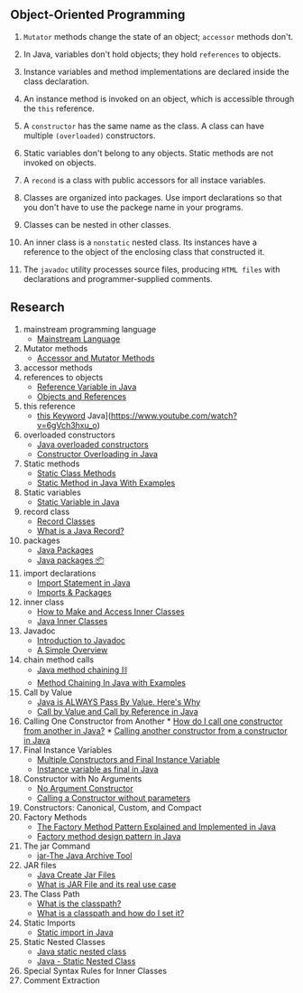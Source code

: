 ## Object-Oriented Programming

1. `Mutator` methods change the state of an object; `accessor` methods don't.

2. In Java, variables don't hold objects; they hold `references` to objects.

3. Instance variables and method implementations are declared inside the class declaration.

4. An instance method is invoked on an object, which is accessible through the `this` reference.

5. A `constructor` has the same name as the class. A class can have multiple `(overloaded)` constructors.

6. Static variables don't belong to any objects. Static methods are not invoked on objects.

7. A `recond` is a class with public accessors for all instace variables.

8. Classes are organized into packages. Use import declarations so that you don't have to use the packege name in your programs.

9. Classes can be nested in other classes.

10. An inner class is a `nonstatic` nested class. Its instances have a reference to the object of the enclosing class that constructed it.

11. The `javadoc` utility processes source files, producing `HTML files` with declarations and programmer-supplied comments.

## Research

1. mainstream programming language
    * [Mainstream Language](https://wiki.c2.com/?MainstreamLanguage)
2. Mutator methods
    * [Accessor and Mutator Methods](https://www.youtube.com/watch?v=ehGg4aVJD9M)
3. accessor methods
4. references to objects
    * [Reference Variable in Java](https://www.geeksforgeeks.org/reference-variable-in-java/)
    * [Objects and References](https://www.youtube.com/watch?v=N8IeMYsdgAY)
5. this reference
    * [this Keyword](https://www.youtube.com/watch?v=6gVch3hxu_o) Java](https://www.youtube.com/watch?v=6gVch3hxu_o)
6. overloaded constructors
    * [Java overloaded constructors](https://www.youtube.com/watch?v=Xngu-8pt_TA)
    * [Constructor Overloading in Java](https://www.geeksforgeeks.org/constructor-overloading-java/)
7. Static methods
    * [Static Class Methods](https://www.youtube.com/watch?v=bvNU24rvhgA&t=71s)
    * [Static Method in Java With Examples](https://www.geeksforgeeks.org/static-method-in-java-with-examples/#:~:text=A%20static%20method%20in%20Java,the%20class's%20object%20(instance).)
8. Static variables
    * [Static Variable in Java](https://www.guru99.com/java-static-variable-methods.html)
9. record class
    * [Record Classes](https://docs.oracle.com/en/java/javase/15/language/records.html)
    * [What is a Java Record?](https://www.youtube.com/watch?v=fezAD2UYFak&t=164s)
10. packages
    * [Java Packages](https://www.w3schools.com/java/java_packages.asp)
    * [Java packages 📦](https://www.youtube.com/watch?v=NZ7NfZD8T2Y)
11. import declarations
    * [Import Statement in Java](https://www.geeksforgeeks.org/import-statement-in-java/)
    * [Imports & Packages](https://www.youtube.com/watch?v=ipMdsje9J6s)
12. inner class
    * [How to Make and Access Inner Classes](https://www.youtube.com/watch?v=Etk4zQHBplI)
    * [Java Inner Classes](https://www.w3schools.com/java/java_inner_classes.asp)
13. Javadoc
    * [Introduction to Javadoc](https://www.baeldung.com/javadoc)
    * [A Simple Overview](https://www.youtube.com/watch?v=GM3P5vAOjx8)
15. chain method calls
    * [Java method chaining ⛓️](https://www.youtube.com/watch?v=rmk0LKv7sSY)
    * [Method Chaining In Java with Examples](https://www.geeksforgeeks.org/method-chaining-in-java-with-examples/)
16. Call by Value
    * [Java is ALWAYS Pass By Value. Here's Why](https://www.youtube.com/watch?v=-5NC5_sI-vQ)
    * [Call by Value and Call by Reference in Java](https://www.javatpoint.com/call-by-value-and-call-by-reference-in-java)
17.  Calling One Constructor from Another
    * [How do I call one constructor from another in Java?](https://stackoverflow.com/questions/285177/how-do-i-call-one-constructor-from-another-in-java)
    * [Calling another constructor from a constructor in Java](https://www.youtube.com/watch?v=mjuHYaO9MJQ)
18. Final Instance Variables
    * [Multiple Constructors and Final Instance Variable](https://www.youtube.com/watch?v=-pufgv7NK6o)
    * [Instance variable as final in Java](https://www.geeksforgeeks.org/instance-variable-final-java/)
19. Constructor with No Arguments
    * [No Argument Constructor](https://www.youtube.com/watch?v=lCFYwZsbegY)
    * [Calling a Constructor without parameters](https://stackoverflow.com/questions/26534601/calling-a-constructor-without-parameters)
20. Constructors: Canonical, Custom, and Compact
21. Factory Methods
    * [The Factory Method Pattern Explained and Implemented in Java](https://www.youtube.com/watch?v=EdFq_JIThqM)
    * [Factory method design pattern in Java](https://www.geeksforgeeks.org/factory-method-design-pattern-in-java/)
22. The jar Command
    * [jar-The Java Archive Tool](https://docs.oracle.com/javase/7/docs/technotes/tools/windows/jar.html)
23. JAR files
    * [Java Create Jar Files](https://www.javatpoint.com/java-create-jar-files)
    * [What is JAR File and its real use case](https://www.youtube.com/watch?v=3SA_Kzs0aPo)
24. The Class Path
    * [What is the classpath?](https://www.youtube.com/watch?v=3xSJ1zNX7UE)
    * [What is a classpath and how do I set it?](https://stackoverflow.com/questions/2396493/what-is-a-classpath-and-how-do-i-set-it)
25. Static Imports
    * [Static import in Java](https://www.geeksforgeeks.org/static-import-java/)
26. Static Nested Classes
    * [Java static nested class](https://www.javatpoint.com/static-nested-class#:~:text=Java%20static%20nested%20class,the%20outer%20class%2C%20including%20private.)
    * [Java - Static Nested Class](https://www.youtube.com/watch?v=20lDyfuR7Bg)
27. Special Syntax Rules for Inner Classes
28. Comment Extraction